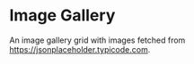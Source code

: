 # Image Gallery

An image gallery grid with images fetched from https://jsonplaceholder.typicode.com.
